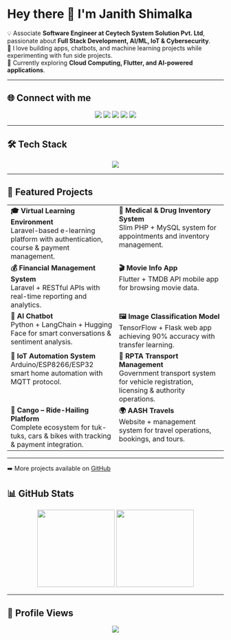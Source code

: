 # Hey there 👋 I'm Janith Shimalka  

💡 Associate **Software Engineer at Ceytech System Solution Pvt. Ltd**, passionate about **Full Stack Development, AI/ML, IoT & Cybersecurity**.  
🚀 I love building apps, chatbots, and machine learning projects while experimenting with fun side projects.  
🌱 Currently exploring **Cloud Computing, Flutter, and AI-powered applications**.  

---

## 🌐 Connect with me  
<p align="center">
  <a href="https://twitter.com/Janith_shimalka" target="_blank"><img src="https://img.shields.io/badge/Twitter-1DA1F2?style=for-the-badge&logo=twitter&logoColor=white"/></a>
  <a href="https://www.facebook.com/njjanith.shimalka" target="_blank"><img src="https://img.shields.io/badge/Facebook-1877F2?style=for-the-badge&logo=facebook&logoColor=white"/></a>
  <a href="https://instagram.com/janithshimalka" target="_blank"><img src="https://img.shields.io/badge/Instagram-E4405F?style=for-the-badge&logo=instagram&logoColor=white"/></a>
  <a href="https://github.com/JanithShimalka" target="_blank"><img src="https://img.shields.io/badge/GitHub-333333?style=for-the-badge&logo=github&logoColor=white"/></a>
  <a href="https://linkedin.com/in/janith-shimalka-76942b1a8" target="_blank"><img src="https://img.shields.io/badge/LinkedIn-0A66C2?style=for-the-badge&logo=linkedin&logoColor=white"/></a>
</p>

---

## 🛠️ Tech Stack  
<p align="center">
<img src="https://skillicons.dev/icons?i=python,java,js,ts,php,dart,c,cpp,html,css,bootstrap,react,nodejs,express,flask,laravel,mysql,mongodb,firebase,aws,gcp,docker,git,linux,figma,wordpress,tensorflow" />
</p>

---

## 🚀 Featured Projects  

<p align="center">
  
  <table>
    <tr>
      <td width="45%" valign="top">
        <b>🎓 Virtual Learning Environment</b><br>
        Laravel-based e-learning platform with authentication, course & payment management.
      </td>
      <td width="45%" valign="top">
        <b>🏥 Medical & Drug Inventory System</b><br>
        Slim PHP + MySQL system for appointments and inventory management.
      </td>
    </tr>
    <tr>
      <td width="45%" valign="top">
        <b>💰 Financial Management System</b><br>
        Laravel + RESTful APIs with real-time reporting and analytics.
      </td>
      <td width="45%" valign="top">
        <b>🎬 Movie Info App</b><br>
        Flutter + TMDB API mobile app for browsing movie data.
      </td>
    </tr>
    <tr>
      <td width="45%" valign="top">
        <b>🤖 AI Chatbot</b><br>
        Python + LangChain + Hugging Face for smart conversations & sentiment analysis.
      </td>
      <td width="45%" valign="top">
        <b>🖼️ Image Classification Model</b><br>
        TensorFlow + Flask web app achieving 90% accuracy with transfer learning.
      </td>
    </tr>
    <tr>
      <td width="45%" valign="top">
        <b>🔌 IoT Automation System</b><br>
        Arduino/ESP8266/ESP32 smart home automation with MQTT protocol.
      </td>
      <td width="45%" valign="top">
        <b>🚌 RPTA Transport Management</b><br>
        Government transport system for vehicle registration, licensing & authority operations.
      </td>
    </tr>
    <tr>
      <td width="45%" valign="top">
        <b>🚖 Cango – Ride-Hailing Platform</b><br>
        Complete ecosystem for tuk-tuks, cars & bikes with tracking & payment integration.
      </td>
      <td width="45%" valign="top">
        <b>🌍 AASH Travels</b><br>
        Website + management system for travel operations, bookings, and tours.
      </td>
    </tr>
  </table>

</p>

---

➡️ More projects available on [GitHub](https://github.com/JanithShimalka)  


## 📊 GitHub Stats  

<p align="center">
  <img src="https://github-readme-stats.vercel.app/api?username=JanithShimalka&show_icons=true&theme=radical" height="180em"/>
  <img src="https://github-readme-stats.vercel.app/api/top-langs/?username=JanithShimalka&layout=compact&theme=radical" height="180em"/>
</p>

---

## 👀 Profile Views  
<p align="center">
  <img src="https://komarev.com/ghpvc/?username=JanithShimalka&style=for-the-badge&color=blue" />
</p>
